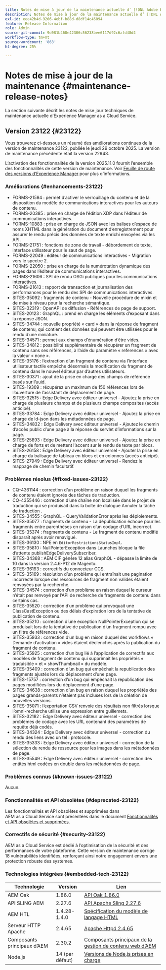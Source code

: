 ```yaml
---
title: Notes de mise à jour de la maintenance actuelle d’ [!DNL Adobe Experience Manager]  as a Cloud Service.
description: Notes de mise à jour de la maintenance actuelle d’ [!DNL Adobe Experience Manager]  as a Cloud Service.
exl-id: eee42b4d-9206-4ebf-b88d-d8df14c46094
feature: Release Information
role: Admin
source-git-commit: 9d081b468e42306c56238bee6117d92c6afd48d4
workflow-type: tm+mt
source-wordcount: '863'
ht-degree: 25%

---
```



# Notes de mise à jour de la maintenance {#maintenance-release-notes}

La section suivante décrit les notes de mise jour techniques de maintenance actuelle d’Experience Manager as a Cloud Service.

## Version 23122 {#23122}

Vous trouverez ci-dessous un résumé des améliorations continues de la version de maintenance 23122, publiée le jeudi 29 octobre 2025. La version de maintenance précédente était la version 22943.

L’activation des fonctionnalités de la version 2025.11.0 fournit l’ensemble des fonctionnalités de cette version de maintenance. Voir [Feuille de route des versions d’Experience Manager](https://experienceleague.adobe.com/fr/docs/experience-manager-release-information/aem-release-updates/update-releases-roadmap) pour plus d’informations.

### Améliorations {#enhancements-23122}

* FORMS-21594 : permet d’activer le verrouillage du contenu et de la disposition du modèle de communications interactives pour les auteurs de contenu.
* FORMS-20385 : prise en charge de l’édition XDP dans l’éditeur de communications interactives.
* FORMS-10883 : prise en charge de JSON avec les balises d’espace de noms XHTML dans la génération du document d’enregistrement pour assurer le rendu précis des données de texte enrichi envoyées via les API.
* FORMS-21751 : fonctions de zone de travail - débordement de texte, interface utilisateur pour le saut de page.
* FORMS-22049 : éditeur de communications interactives - Migration vers le spectre 2.
* FORMS-22050 : prise en charge de la numérotation dynamique des pages dans l’éditeur de communications interactives.
* FORMS-21606 : SPI de rendu OSGi publiques pour les communications interactives.
* FORMS-21613 : rapport de transaction et journalisation des performances pour le rendu des SPI de communications interactives.
* SITES-35092 : fragments de contenu - Nouvelle procédure de mixin et de mise à niveau pour la recherche sémantique.
* SITES-32319 : OpenAPI de diffusion - Références de page de support.
* SITES-20123 : GraphQL : prend en charge les éléments d’exposant dans la réponse JSON.
* SITES-34744 : nouvelle propriété « card » dans la réponse de fragment de contenu, qui contient des données qui peuvent être utilisées pour le rendu d’une miniature.
* SITES-34571 : permet aux champs d’énumération d’être vides.
* SITES-34812 : possibilité supplémentaire de récupérer un fragment de contenu sans ses références, à l’aide du paramètre « references » avec la valeur « none ».
* SITES-35176 : l’extraction d’un fragment de contenu via l’interface utilisateur tactile empêche désormais la modification du fragment de contenu dans le nouvel éditeur par d’autres utilisateurs.
* SITES-30371 : ajout de la prise en charge des champs de référence basés sur l’uuid.
* SITES-19309 : récupérez un maximum de 150 références lors de l’ouverture de l’assistant de déplacement de page.
* SITES-32515 : Edge Delivery avec éditeur universel - Ajoutez la prise en charge de plusieurs champs et de plusieurs champs composites (accès anticipé).
* SITES-33784 : Edge Delivery avec éditeur universel - Ajoutez la prise en charge de ld-json dans les métadonnées de page.
* SITES-34832 : Edge Delivery avec éditeur universel - Ajoutez le chemin d’accès public d’une page à la réponse du servlet d’informations sur la page.
* SITES-25893 : Edge Delivery avec éditeur universel - Ajoutez la prise en charge de forts et de mettent l’accent sur le rendu de texte par blocs.
* SITES-26158 : Edge Delivery avec éditeur universel - Ajouter la prise en charge du balisage de tableau en blocs et en colonnes (accès anticipé).
* SITES-27949 : Edge Delivery avec éditeur universel - Rendez le mappage de chemin facultatif.

### Problèmes résolus {#fixed-issues-23122}

* CQ-4361144 : correction d’un problème en raison duquel les fragments de contenu étaient ignorés des tâches de traduction.
* CQ-4355446 : correction d’une chaîne non localisée dans le projet de traduction qui se produisait dans la boîte de dialogue Annuler la tâche de traduction .
* SITES-34555 : GraphQL - QueryValidationError après les déploiements.
* SITES-35077 : fragments de contenu - La dépublication échoue pour les fragments entre parenthèses en raison d’un codage d’URL incorrect.
* SITES-35374 : fragments de contenu - Le fragment de contenu modifié disparaît après avoir renavigué.
* SITES-36130 : NPE en `EditorRestrictionsStatusImpl`.
* SITES-35810 : NullPointerException dans Launches bloque la file d’attente publishEdgeDeliverySubscriber.
* SITES-34368 : AEM CIF génère 12 alias GraphQL - dépasse la limite de 10 dans la version 2.4.6-P12 de Magento.
* SITES-36193 : correctifs du connecteur CCS.
* SITES-35169 : résolution d’un problème qui entraînait une pagination incorrecte lorsque des ressources de fragment non valides étaient renvoyées par la recherche.
* SITES-34574 : correction d’un problème en raison duquel le curseur n’était pas renvoyé par l’API de recherche de fragments de contenu dans certains cas.
* SITES-35520 : correction d’un problème qui provoquait une ClassCastException ou des délais d’expiration lors de la tentative de publication de contenu.
* SITES-35210 : correction d’une exception NullPointerException qui se produisait lors de la tentative de publication d’un fragment rompu avec un filtre de références vide.
* SITES-35933 : correction d’un bug en raison duquel des workflows « Demande d’activation » vides étaient déclenchés après la publication du fragment de contenu.
* SITES-35925 : correction d’un bug lié à l’application de correctifs aux modèles de fragment de contenu qui supprimait les propriétés « traduisible » et « showThumbnail » du modèle.
* SITES-35409 : correction d’un bug qui empêchait la republication des fragments ajustés lors du déplacement d’une page.
* SITES-15757 : correction d’un bug qui empêchait la republication des pages modifiées lors du déplacement d’une page.
* SITES-34638 : correction d’un bug en raison duquel les propriétés des pages grands-parents n’étaient pas incluses lors de la création de nouvelles versions.
* SITES-35071 : l’exportation CSV renvoie des résultats non filtrés lorsque l’omni-recherche utilise une expression entre guillemets.
* SITES-32182 : Edge Delivery avec éditeur universel - correction des problèmes de codage avec les URL contenant des paramètres de requête déjà codés.
* SITES-34324 : Edge Delivery avec éditeur universel - correction du rendu des liens avec un tel : protocole.
* SITES-35333 : Edge Delivery avec éditeur universel - correction de la sélection du rendu de ressource pour les images dans les métadonnées de page.
* SITES-35549 : Edge Delivery avec éditeur universel - correction des entités html codées en double dans les métadonnées de page.

### Problèmes connus {#known-issues-23122}

Aucun.

### Fonctionnalités et API obsolètes {#deprecated-23122}

Les fonctionnalités et API obsolètes et supprimées dans AEM as a Cloud Service sont présentées dans le document [Fonctionnalités et API obsolètes et supprimées](/help/release-notes/deprecated-removed-features.md).

### Correctifs de sécurité {#security-23122}

AEM as a Cloud Service est dédié à l’optimisation de la sécurité et des performances de votre plateforme. Cette version de maintenance corrige 18 vulnérabilités identifiées, renforçant ainsi notre engagement envers une protection robuste des systèmes.

### Technologies intégrées {#embedded-tech-23122}

| Technologie | Version | Lien |
|---|---|---|
| AEM Oak | 1.86.0 | [API Oak 1.86.0](https://www.javadoc.io/doc/org.apache.jackrabbit/oak-api/1.86/index.html) |
| API SLING AEM | 2.27.6 | [API Apache Sling 2.27.6](https://www.javadoc.io/doc/org.apache.sling/org.apache.sling.api/latest/index.html) |
| AEM HTL | 1.4.28-1.4.0 | [Spécification du modèle de langage HTML](https://github.com/adobe/htl-spec) |
| Serveur HTTP Apache | 2.4.65 | [Apache Httpd 2.4.65](https://apache.googlesource.com/httpd/+/refs/tags/2.4.65/CHANGES) |
| Composants principaux d’AEM | 2.30.2 | [Composants principaux de la gestion de contenu web d’AEM](https://github.com/adobe/aem-core-wcm-components) |
| Node.js | 14 (par défaut) | [Versions de Node.js prises en charge](https://experienceleague.adobe.com/fr/docs/experience-manager-cloud-service/content/implementing/developing/developing-with-front-end-pipelines#node-versions) |
